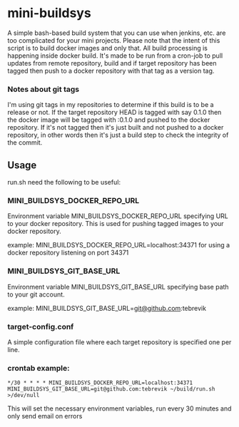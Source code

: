 # mini-buildsys
A simple bash-based build system that you can use when jenkins, etc. are too complicated for your mini projects. Please note that the intent of this script is to build docker images and only that. All build processing is happening inside docker build.
It's made to be run from a cron-job to pull updates from remote repository, build and if target repository has been tagged then push to a docker repository with that tag as a version tag.

### Notes about git tags
I'm using git tags in my repositories to determine if this build is to be a release or not. If the target repository HEAD is tagged with say 0.1.0 then the docker image will be tagged with :0.1.0 and pushed to the docker repository.  If it's not tagged then it's just built and not pushed to a docker repository, in other words then it's just a build step to check the integrity of the commit.

## Usage
run.sh need the following to be useful:

### MINI_BUILDSYS_DOCKER_REPO_URL
Environment variable MINI_BUILDSYS_DOCKER_REPO_URL specifying URL to your docker repository. This is used for pushing tagged images to your docker repository.

example: MINI_BUILDSYS_DOCKER_REPO_URL=localhost:34371 for using a docker repository listening on port 34371 

### MINI_BUILDSYS_GIT_BASE_URL
Environment variable MINI_BUILDSYS_GIT_BASE_URL specifying base path to your git account.

example: MINI_BUILDSYS_GIT_BASE_URL=git@github.com:tebrevik

### target-config.conf
A simple configuration file where each target repository is specified one per line.

### crontab example:
```
*/30 * * * * MINI_BUILDSYS_DOCKER_REPO_URL=localhost:34371 MINI_BUILDSYS_GIT_BASE_URL=git@github.com:tebrevik ~/build/run.sh >/dev/null
```
This will set the necessary environment variables, run every 30 minutes and only send email on errors
